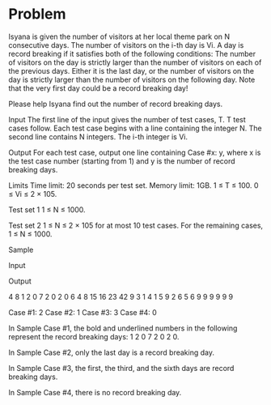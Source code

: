 # Problem
Isyana is given the number of visitors at her local theme park on N consecutive days. The number of visitors on the i-th day is Vi. A day is record breaking if it satisfies both of the following conditions: The number of visitors on the day is strictly larger than the number of visitors on each of the previous days. Either it is the last day, or the number of visitors on the day is strictly larger than the number of visitors on the following day. Note that the very first day could be a record breaking day!

Please help Isyana find out the number of record breaking days.

Input The first line of the input gives the number of test cases, T. T test cases follow. Each test case begins with a line containing the integer N. The second line contains N integers. The i-th integer is Vi.

Output For each test case, output one line containing Case #x: y, where x is the test case number (starting from 1) and y is the number of record breaking days.

Limits Time limit: 20 seconds per test set. Memory limit: 1GB. 1 ≤ T ≤ 100. 0 ≤ Vi ≤ 2 × 105.

Test set 1 1 ≤ N ≤ 1000.

Test set 2 1 ≤ N ≤ 2 × 105 for at most 10 test cases. For the remaining cases, 1 ≤ N ≤ 1000.

Sample

Input

Output

4 8 1 2 0 7 2 0 2 0 6 4 8 15 16 23 42 9 3 1 4 1 5 9 2 6 5 6 9 9 9 9 9 9

Case #1: 2 Case #2: 1 Case #3: 3 Case #4: 0

In Sample Case #1, the bold and underlined numbers in the following represent the record breaking days: 1 2 0 7 2 0 2 0.

In Sample Case #2, only the last day is a record breaking day.

In Sample Case #3, the first, the third, and the sixth days are record breaking days.

In Sample Case #4, there is no record breaking day.
